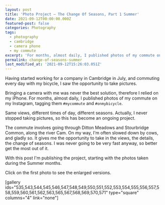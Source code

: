 ```yaml
---
layout: post
title: 'Photo Project — The Change Of Seasons, Part 1 Summer'
date: 2021-09-12T00:00:00.000Z
featured-post: false
categories: Photography
tags:
  - photography
  - cambridge
  - camera phone
  - my commute
excerpt: 'For months, almost daily, I published photos of my commute on my Instagram account. I wanted to have a recollection of the views, always the same but always changing. This is an ongoing project, tracking the change of seasons. It starts with Summer.'
permalink: change-of-seasons-summer
last_modified_at: '2021-09-12T15:26:03.051Z'
---
```

Having started working for a company in Cambridge in July, and commuting every day with my bicycle, I saw the opportunity to take pictures.

Bringing a camera with me was never the best solution, therefore I relied on my iPhone. For months, almost daily, I published photos of my commute on my Instagram, tagging them `#mycommute` and `#onmybicycle`.

Same views, different times of day, different seasons. Actually, I never stopped taking pictures, so this has become an ongoing project.

The commute involves going through Ditton Meadows and Stourbridge Common, along the river Cam. On my way, I'm often slowed down by cows, and gladly so. It gives me the opportunity to take in the views, the details, the change of seasons. I was never going to be very fast anyway, so better get the most out of it.

With this post I'm publishing the project, starting with the photos taken during the Summer months.

Click on the first photo to see the enlarged versions.

<!-- =================== CHECK THE FOLLOWING GALLERY! -->

[gallery ids="535,543,544,545,546,547,548,549,550,551,552,553,554,555,556,557,558,559,560,561,562,563,565,567,568,569,570,571" type="square" columns="4" link="none"]
